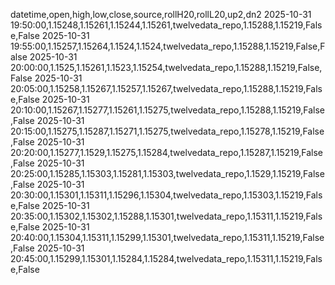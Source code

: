 datetime,open,high,low,close,source,rollH20,rollL20,up2,dn2
2025-10-31 19:50:00,1.15248,1.15261,1.15244,1.15261,twelvedata_repo,1.15288,1.15219,False,False
2025-10-31 19:55:00,1.15257,1.15264,1.1524,1.1524,twelvedata_repo,1.15288,1.15219,False,False
2025-10-31 20:00:00,1.1525,1.15261,1.1523,1.15254,twelvedata_repo,1.15288,1.15219,False,False
2025-10-31 20:05:00,1.15258,1.15267,1.15257,1.15267,twelvedata_repo,1.15288,1.15219,False,False
2025-10-31 20:10:00,1.15267,1.15277,1.15261,1.15275,twelvedata_repo,1.15288,1.15219,False,False
2025-10-31 20:15:00,1.15275,1.15287,1.15271,1.15275,twelvedata_repo,1.15278,1.15219,False,False
2025-10-31 20:20:00,1.15277,1.1529,1.15275,1.15284,twelvedata_repo,1.15287,1.15219,False,False
2025-10-31 20:25:00,1.15285,1.15303,1.15281,1.15303,twelvedata_repo,1.1529,1.15219,False,False
2025-10-31 20:30:00,1.15301,1.15311,1.15296,1.15304,twelvedata_repo,1.15303,1.15219,False,False
2025-10-31 20:35:00,1.15302,1.15302,1.15288,1.15301,twelvedata_repo,1.15311,1.15219,False,False
2025-10-31 20:40:00,1.15304,1.15311,1.15299,1.15301,twelvedata_repo,1.15311,1.15219,False,False
2025-10-31 20:45:00,1.15299,1.15301,1.15284,1.15284,twelvedata_repo,1.15311,1.15219,False,False
